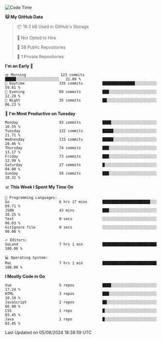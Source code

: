 <!--START_SECTION:waka-->
![Code Time](http://img.shields.io/badge/Code%20Time-1%2C204%20hrs%2052%20mins-blue)

**🐱 My GitHub Data** 

> 📦 19.3 kB Used in GitHub's Storage 
 > 
> 🚫 Not Opted to Hire
 > 
> 📜 58 Public Repositories 
 > 
> 🔑 1 Private Repositories 
 > 
**I'm an Early 🐤** 

```text
🌞 Morning                123 commits         █████░░░░░░░░░░░░░░░░░░░░   21.89 % 
🌆 Daytime                335 commits         ███████████████░░░░░░░░░░   59.61 % 
🌃 Evening                69 commits          ███░░░░░░░░░░░░░░░░░░░░░░   12.28 % 
🌙 Night                  35 commits          ██░░░░░░░░░░░░░░░░░░░░░░░   06.23 % 
```
📅 **I'm Most Productive on Tuesday** 

```text
Monday                   93 commits          ████░░░░░░░░░░░░░░░░░░░░░   16.55 % 
Tuesday                  122 commits         █████░░░░░░░░░░░░░░░░░░░░   21.71 % 
Wednesday                115 commits         █████░░░░░░░░░░░░░░░░░░░░   20.46 % 
Thursday                 74 commits          ███░░░░░░░░░░░░░░░░░░░░░░   13.17 % 
Friday                   73 commits          ███░░░░░░░░░░░░░░░░░░░░░░   12.99 % 
Saturday                 27 commits          █░░░░░░░░░░░░░░░░░░░░░░░░   04.80 % 
Sunday                   58 commits          ███░░░░░░░░░░░░░░░░░░░░░░   10.32 % 
```


📊 **This Week I Spent My Time On** 

```text
💬 Programming Languages: 
Go                       6 hrs 17 mins       ██████████████████████░░░   89.71 % 
JSON                     43 mins             ███░░░░░░░░░░░░░░░░░░░░░░   10.25 % 
Text                     0 secs              ░░░░░░░░░░░░░░░░░░░░░░░░░   00.03 % 
GitIgnore file           0 secs              ░░░░░░░░░░░░░░░░░░░░░░░░░   00.00 % 

🔥 Editors: 
GoLand                   7 hrs 1 min         █████████████████████████   100.00 % 

💻 Operating System: 
Mac                      7 hrs 1 min         █████████████████████████   100.00 % 
```

**I Mostly Code in Go** 

```text
Vue                      5 repos             ████░░░░░░░░░░░░░░░░░░░░░   17.24 % 
HTML                     3 repos             ███░░░░░░░░░░░░░░░░░░░░░░   10.34 % 
JavaScript               2 repos             ██░░░░░░░░░░░░░░░░░░░░░░░   06.90 % 
CSS                      1 repo              █░░░░░░░░░░░░░░░░░░░░░░░░   03.45 % 
Java                     1 repo              █░░░░░░░░░░░░░░░░░░░░░░░░   03.45 % 
```




 Last Updated on 05/08/2024 18:38:59 UTC
<!--END_SECTION:waka-->
